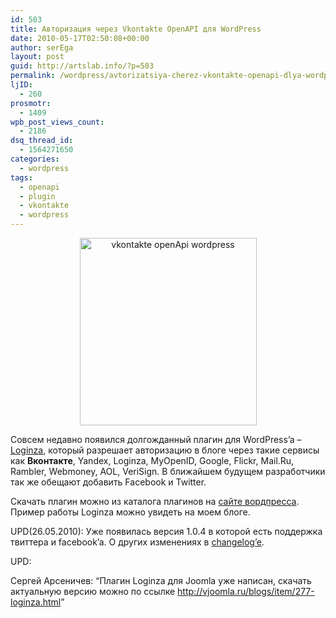```yaml
---
id: 503
title: Авторизация через Vkontakte OpenAPI для WordPress
date: 2010-05-17T02:50:08+00:00
author: serEga
layout: post
guid: http://artslab.info/?p=503
permalink: /wordpress/avtorizatsiya-cherez-vkontakte-openapi-dlya-wordpress/
ljID:
  - 260
prosmotr:
  - 1409
wpb_post_views_count:
  - 2186
dsq_thread_id:
  - 1564271650
categories:
  - wordpress
tags:
  - openapi
  - plugin
  - vkontakte
  - wordpress
---
```

<p style="text-align: center;">
  <a href="{{site.img_cdn}}/loginza.png"><img src="{{site.img_cdn}}/loginza-283x300.png" alt="vkontakte openApi wordpress" title="loginza" width="283" height="300" class="size-medium wp-image-574" /></a>
</p>

Совсем недавно появился долгожданный плагин для WordPress&#8217;a &#8211; <a href="http://wordpress.org/extend/plugins/loginza/" target="_blank">Loginza</a>, который разрешает авторизацию в блоге через такие сервисы как **Вконтакте**, Yandex, Loginza, MyOpenID, Google, Flickr, Mail.Ru, Rambler, Webmoney, AOL, VeriSign. В ближайшем будущем разработчики так же обещают добавить Facebook и Twitter.

<p style="text-align: left;">
  Скачать плагин можно из каталога плагинов на <a href="http://wordpress.org/extend/plugins/loginza/" target="_blank">сайте вордпресса</a>. Пример работы Loginza можно увидеть на моем блоге.
</p>

UPD(26.05.2010): Уже появилась версия 1.0.4 в которой есть поддержка твиттера и facebook&#8217;a. О других изменениях в <a href="http://wordpress.org/extend/plugins/loginza/changelog/" target="_blank">changelog&#8217;e</a>.

UPD:

Сергей Арсеничев: &#8220;Плагин Loginza для Joomla уже написан, скачать актуальную версию можно по ссылке <a href="http://vjoomla.ru/blogs/item/277-loginza.html" target="_blank">http://vjoomla.ru/blogs/item/277-loginza.html</a>&#8221;